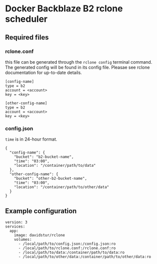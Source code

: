 # Docker Backblaze B2 rclone scheduler

## Required files

### rclone.conf
this file can be generated through the `rclone config` terminal command.
The generated config will be found in its config file. Pleasae see rclone documentation for up-to-date details.
```
[config-name]
type = b2
account = <account>
key = <key>

[other-config-name]
type = b2
account = <account>
key = <key>
```

### config.json
`time` is in 24-hour format.
```
{
  "config-name": {
    "bucket": "b2-bucket-name",
    "time": "03:00",
    "location": "/container/path/to/data"
  },
  "other-config-name": {
    "bucket": "other-b2-bucket-name",
    "time": "03:00",
    "location": "/container/path/to/other/data"
  }
}
```

## Example configuration
```
version: 3
services:
  app:
    image: davidstur/rclone
    volumes:
      - /local/path/to/config.json:/config.json:ro
      - /local/path/to/rclone.conf:/rclone.conf:ro
      - /local/path/to/data:/container/path/to/data:ro
      - /local/path/to/other/data:/container/path/to/other/data:ro
```